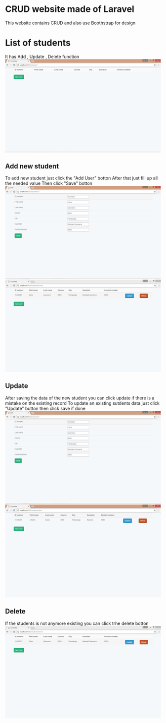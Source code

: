 # CRUD website made of Laravel
  This website contains CRUD and also use Boothstrap for design
  
# List of students
 It has Add , Update , Delete function
![Home Page](https://github.com/trunks07/WAD2-Activity/blob/master/Activity%20Screen%20Shot/screen4.PNG)

## Add new student
  To add new student just click the "Add User" botton
  After that just fill up all the needed value 
  Then click "Save" botton 
![Add](https://github.com/trunks07/WAD2-Activity/blob/master/Activity%20Screen%20Shot/screen2.PNG)
![Succes Add](https://github.com/trunks07/WAD2-Activity/blob/master/Activity%20Screen%20Shot/screen1.PNG)
## Update 
  After saving the data of the new student you can click update if there is a mistake on the existing record
  To update an existing sutdents data just click "Update" button
  then click save if done  
![Edit](https://github.com/trunks07/WAD2-Activity/blob/master/Activity%20Screen%20Shot/screen2.PNG)
![Save](https://github.com/trunks07/WAD2-Activity/blob/master/Activity%20Screen%20Shot/screen3.PNG)

## Delete
  If the students is not anymore existing you can click trhe delete botton
![Delete](https://github.com/trunks07/WAD2-Activity/blob/master/Activity%20Screen%20Shot/screen1.PNG)
  
  
  
 
  

